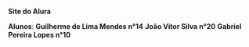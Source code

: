 **Site do Alura** 

**Alunos**:
**Guilherme de Lima Mendes n°14**
**João Vitor Silva n°20**
**Gabriel Pereira Lopes n°10**
